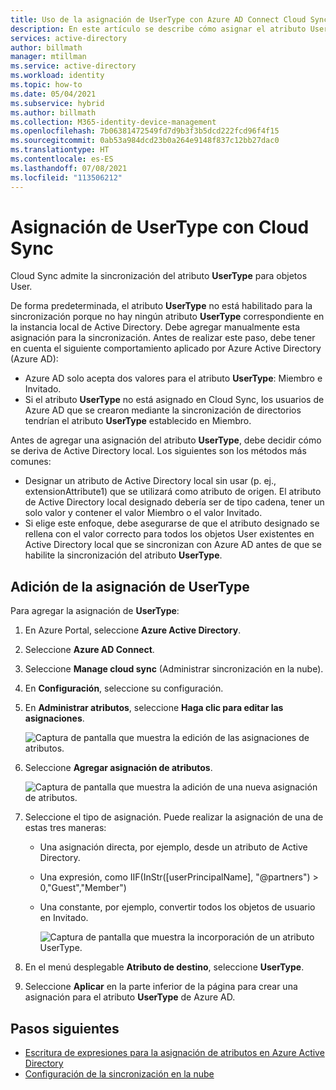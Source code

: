 ```yaml
---
title: Uso de la asignación de UserType con Azure AD Connect Cloud Sync
description: En este artículo se describe cómo asignar el atributo UserType con Cloud Sync.
services: active-directory
author: billmath
manager: mtillman
ms.service: active-directory
ms.workload: identity
ms.topic: how-to
ms.date: 05/04/2021
ms.subservice: hybrid
ms.author: billmath
ms.collection: M365-identity-device-management
ms.openlocfilehash: 7b06381472549fd7d9b3f3b5dcd222fcd96f4f15
ms.sourcegitcommit: 0ab53a984dcd23b0a264e9148f837c12bb27dac0
ms.translationtype: HT
ms.contentlocale: es-ES
ms.lasthandoff: 07/08/2021
ms.locfileid: "113506212"
---
```

# <a name="map-usertype-with-cloud-sync"></a>Asignación de UserType con Cloud Sync

Cloud Sync admite la sincronización del atributo **UserType** para objetos User.

De forma predeterminada, el atributo **UserType** no está habilitado para la sincronización porque no hay ningún atributo **UserType** correspondiente en la instancia local de Active Directory. Debe agregar manualmente esta asignación para la sincronización. Antes de realizar este paso, debe tener en cuenta el siguiente comportamiento aplicado por Azure Active Directory (Azure AD):

- Azure AD solo acepta dos valores para el atributo **UserType**: Miembro e Invitado.
- Si el atributo **UserType** no está asignado en Cloud Sync, los usuarios de Azure AD que se crearon mediante la sincronización de directorios tendrían el atributo **UserType** establecido en Miembro.

Antes de agregar una asignación del atributo **UserType**, debe decidir cómo se deriva de Active Directory local. Los siguientes son los métodos más comunes:

 - Designar un atributo de Active Directory local sin usar (p. ej., extensionAttribute1) que se utilizará como atributo de origen. El atributo de Active Directory local designado debería ser de tipo cadena, tener un solo valor y contener el valor Miembro o el valor Invitado.
 - Si elige este enfoque, debe asegurarse de que el atributo designado se rellena con el valor correcto para todos los objetos User existentes en Active Directory local que se sincronizan con Azure AD antes de que se habilite la sincronización del atributo **UserType**.

## <a name="add-the-usertype-mapping"></a>Adición de la asignación de UserType
Para agregar la asignación de **UserType**:

 1. En Azure Portal, seleccione **Azure Active Directory**.
 1. Seleccione **Azure AD Connect**.
 1. Seleccione **Manage cloud sync** (Administrar sincronización en la nube).
 1. En **Configuración**, seleccione su configuración.
 1. En **Administrar atributos**, seleccione **Haga clic para editar las asignaciones**.
 
    ![Captura de pantalla que muestra la edición de las asignaciones de atributos.](media/how-to-map-usertype/usertype-1.png) 

 1. Seleccione **Agregar asignación de atributos**.
 
    ![Captura de pantalla que muestra la adición de una nueva asignación de atributos.](media/how-to-map-usertype/usertype-2.png) 
1. Seleccione el tipo de asignación. Puede realizar la asignación de una de estas tres maneras:
   - Una asignación directa, por ejemplo, desde un atributo de Active Directory.
   - Una expresión, como IIF(InStr([userPrincipalName], "@partners") > 0,"Guest","Member")
   - Una constante, por ejemplo, convertir todos los objetos de usuario en Invitado.
 
     ![Captura de pantalla que muestra la incorporación de un atributo UserType.](media/how-to-map-usertype/usertype-3.png)

1. En el menú desplegable **Atributo de destino**, seleccione **UserType**.
1. Seleccione **Aplicar** en la parte inferior de la página para crear una asignación para el atributo **UserType** de Azure AD.

## <a name="next-steps"></a>Pasos siguientes 

- [Escritura de expresiones para la asignación de atributos en Azure Active Directory](reference-expressions.md)
- [Configuración de la sincronización en la nube](how-to-configure.md)
